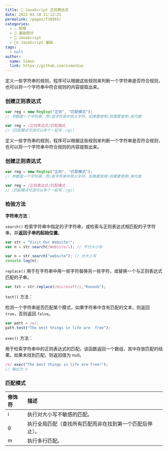 ```yaml
---
title: 🎣 JavaScript 正则表达式
date: 2022-03-10 11:12:21
permalink: /pages/f38565/
categories: 
  - ☕️ 前端
  - 🚶 基础部分
  - 👣 JavaScript
  - 🚶‍♀️ JavaScript 基础
tags: 
  - null
author: 
  name: Simon
  link: https://github.com/simon1uo
---
```

定义一些字符串的规则，程序可以根据这些规则来判断一个字符串是否符合规则，也可以将一个字符串中符合规则的内容提取出来。

### 创建正则表达式

```js
var reg = new RegExp("正则", "匹配模式");
// 参数是一个字符串，而\是字符串中转义字符，如果要使用\则需要使用\来代替

var reg = /正则表达式/匹配模式 
//（匹配模式可选可以多个一起写：/gi）
```



定义一些字符串的规则，程序可以根据这些规则来判断一个字符串是否符合规则，也可以将一个字符串中符合规则的内容提取出来。

### 创建正则表达式

```js
var reg = new RegExp("正则", "匹配模式");
// 参数是一个字符串，而\是字符串中转义字符，如果要使用\则需要使用\来代替

var reg = /正则表达式/匹配模式 
//（匹配模式可选可以多个一起写：/gi）
```



### 检验方法

**字符串方法**：

`search()` 检索字符串中指定的子字符串，或检索与正则表达式相匹配的子字符串，并**返回子串的起始位置**。

```js
var str = "Visit Our Website!"; 
var n = str.search(/Website/i); // 不分大小写

var n = str.search("website"); // 分大小写
console.log(n);
```

`replace()` 用于在字符串中用一些字符替换另一些字符，或替换一个与正则表达式匹配的子串。

```js
var txt = str.replace(/microsoft/i,"Runoob");
```



`test()` 方法：

检测一个字符串是否匹配某个模式，如果字符串中含有匹配的文本，则返回 `true`，否则返回 `false`。

```js
var patt = /e/;
patt.test("The best things in life are  free");
```



`exec()` 方法：

用于检索字符串中的正则表达式的匹配。该函数返回一个数组，其中存放匹配的结果。如果未找到匹配，则返回值为 null。

```js
/e/.exec("The best things in life are free!");
// 输出为 e
```





### 匹配模式

| 修饰符 | 描述                                                     |
| :----- | :------------------------------------------------------- |
| i      | 执行对大小写不敏感的匹配。                               |
| g      | 执行全局匹配（查找所有匹配而非在找到第一个匹配后停止）。 |
| m      | 执行多行匹配。                                           |

